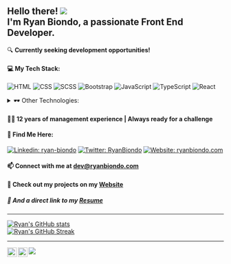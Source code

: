## Hello there!  ![](https://user-images.githubusercontent.com/18350557/176309783-0785949b-9127-417c-8b55-ab5a4333674e.gif) </br> I'm Ryan Biondo, a passionate Front End Developer.
🔍 **Currently seeking development opportunities!**

#### 💻 My Tech Stack:  
![HTML](https://img.shields.io/badge/-HTML-E34F26?style=flat-square&logo=HTML5&logoColor=white)
![CSS](https://img.shields.io/badge/-CSS-1572B6?style=flat-square&logo=CSS3&logoColor=white) 
![SCSS](https://img.shields.io/badge/-SCSS-CC6699?style=flat-square&logo=Sass&logoColor=white) 
![Bootstrap](https://img.shields.io/badge/-Bootstrap-7952B3?style=flat-square&logo=bootstrap&logoColor=white)
![JavaScript](https://img.shields.io/badge/-JavaScript-black?style=flat-square&logo=JavaScript&logoColor=F7DF1E) 
![TypeScript](https://img.shields.io/badge/-TypeScript-007ACC?style=flat-square&logo=TypeScript&logoColor=white) 
![React](https://img.shields.io/badge/-React-61DAFB?style=flat-square&logo=React&logoColor=white) 
<!---![Node.js](https://img.shields.io/badge/-Node.js-43853D?style=flat-square&logo=node.js&logoColor=white)-->
<details>
<summary>🕶 Other Technologies:</summary>
</br>
- 🎬 Digital Media Production: Proficient with OBS and Streamlabs</br>
- 🎛️ Music Software: Experience with Traktor, Garageband and Logic</br>
- 💳 Retail Tech: Familiar with Square POS systems</br>
- 📎 Other Tools: Comfortable using VSCode, npm, Canva, and FileZilla</br>
</details>


#### 👨‍💼 12 years of management experience | Always ready for a challenge

#### 🚩 Find Me Here: 
[![Linkedin: ryan-biondo](https://img.shields.io/badge/-RyanBiondo-blue?style=flat-square&logo=Linkedin&logoColor=white&link=https://www.linkedin.com/in/ryan-biondo/)](https://www.linkedin.com/in/ryan-biondo/) 
[![Twitter: RyanBiondo](https://img.shields.io/twitter/follow/RyanBiondo?style=social)](https://twitter.com/RyanBiondo) 
[![Website: ryanbiondo.com](https://img.shields.io/badge/-ryanbiondo.com-000000?style=flat-square&logo=Google-Chrome&logoColor=white)](http://ryanbiondo.com)
<!-- Add Link to Blog-->
#### 📫 Connect with me at dev@ryanbiondo.com

#### 👾 Check out my projects on my <a href="https://www.ryanbiondo.com/">Website</a>
##### 🧾 And a direct link to my <a href="https://www.ryanbiondo.com/Resume/">Resume</a> 

<!---📄 [Link to my resume](<Link_to_my_resume>)--->


--- 

[![Ryan's GitHub stats](https://github-readme-stats.vercel.app/api?username=Ryan-Biondo&hide=stars,contribs,issues&show_icons=true&theme=radical)](https://github.com/Ryan-Biondo/github-readme-stats)</br>
[![Ryan's GitHub Streak](https://streak-stats.demolab.com/?user=Ryan-Biondo&theme=radical)](https://git.io/streak-stats)</br>

---
<a href="https://www.linkedin.com/in/ryan-biondo/">
  <img align="left" alt="Ryan's LinkedIn" width="22px" src="https://raw.githubusercontent.com/peterthehan/peterthehan/master/assets/linkedin.svg" />
</a>
<a href="https://twitter.com/RyanBiondo">
  <img align="left" alt="Ryan's Twitter" width="22px" src="https://raw.githubusercontent.com/peterthehan/peterthehan/master/assets/twitter.svg" />
</a>

![](https://komarev.com/ghpvc/?username=Ryan-Biondo&label=PROFILE+VIEWS&style=for-the-badge&color=blue)

